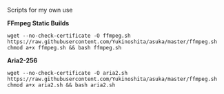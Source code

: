 Scripts for my own use

**FFmpeg Static Builds**
```
wget --no-check-certificate -O ffmpeg.sh https://raw.githubusercontent.com/Yukinoshita/asuka/master/ffmpeg.sh
chmod a+x ffmpeg.sh && bash ffmpeg.sh
```

**Aria2-256**
```
wget --no-check-certificate -O aria2.sh https://raw.githubusercontent.com/Yukinoshita/asuka/master/ffmpeg.sh
chmod a+x aria2.sh && bash aria2.sh
```
